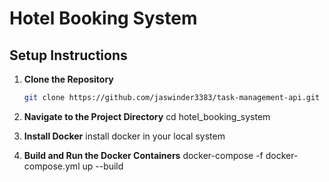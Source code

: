 # Hotel Booking System

## Setup Instructions

1. **Clone the Repository**

   ```bash
   git clone https://github.com/jaswinder3383/task-management-api.git
2. **Navigate to the Project Directory**
   cd hotel_booking_system
3. **Install Docker**
   install docker in your local system
4. **Build and Run the Docker Containers**
   docker-compose -f docker-compose.yml up --build




